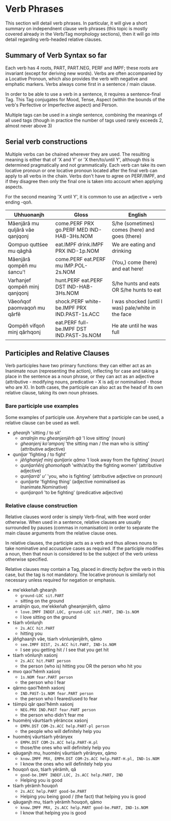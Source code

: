# Verb Phrases

This section will detail verb phrases.  In particular, it will give a short summary on independnent clause verb phrases (this topic is mostly covered already in the Verb/Tag morphology sections), then it will go into detail regarding verb-headed relative clauses.

## Summary of Verb Syntax so far

Each verb has 4 roots, PART, PART.NEG, PERF and IMPF; these roots are invariant (except for deriving new words).  Verbs are often accompanied by a Locative Pronoun, which also provides the verb with negative and emphatic markers.  Verbs always come first in a sentence / main clause.

In order to be able to use a verb in a sentence, it requires a sentence-final Tag.  This Tag conjugates for Mood, Tense, Aspect (within the bounds of the verb's Perfective or Imperfective aspect) and Person.

Multiple tags can be used in a single sentence, combining the meanings of all used tags (though in practice the number of tags used rarely exceeds 2, almost never above 3)

## Serial verb constructions

Multiple verbs can be chained wherever they are used.  The resulting meaning is either that of 'X and Y' or 'X then/to/until Y', although this is determined pragmatically and not grammatically.  Each verb can take its own locative pronoun or one locative pronoun located after the final verb can apply to all verbs in the chain.  Verbs don't have to agree on PERF/IMPF, and if they disagree then only the final one is taken into account when applying aspects.

For the second meaning 'X until Y', it is common to use an adjective + verb ending -qoñ.

|Uhhuonanjh|Gloss|English|
|----------|-----|-------|
|Mâenjârâ mu quljârâ vâe qanjqonj|come.PERF PRX go.PERF MED IND-HAB-3Hs.NOM|S/he (sometimes) comes (here) and goes (there)|
|Qompuo quttśee mu qâghâ|eat.IMPF drink.IMPF PRX IND-1p.NOM|We are eating and drinking|
|Mâenjârâ qompëñ mu śancu'!|come.PERF eat.PERF mu IMP.POL-2s.NOM|(You,) come (here) and eat here!|
|Varħanjef qompëñ minj qanjqonj|hunt.PERF eat.PERF DST IND-HAB-3Hs.NOM|S/he hunts and eats OR S/he hunts to eat|
|Vâeoñqof paomvaqoñ mu qârfê|shock.PERF white-be.IMPF PRX IND.PAST-1s.ACC|I was shocked (until I was) pale/white in the face|
|Qompëñ vifqoñ minj qârhqonj|eat.PERF full-be.IMPF DST IND.PAST-3s.NOM|He ate until he was full|

## Participles and Relative Clauses

Verb participles have two primary functions: they can either act as an Inanimate noun (representing the action), inflecting for case and taking a place in the sentence as a noun phrase, or they can act as an adjective (attributive - modifying nouns, predicative - X is adj or nominalised - those who are X).  In both cases, the participle can also act as the head of its own relative clause, taking its own noun phrases.

### Bare participle use examples

Some examples of participle use.  Anywhere that a participle can be used, a relative clause can be used as well.

- *gheanjh* 'sitting / to sit'
  - *arralnjin mu gheanjenjêrh qâ* 'I love sitting' (noun)
  - *gheanjenj ko'amponj* 'the sitting man / the man who is sitting' (attributive adjective)
- *qunljar* 'fighting / to fight'
  - *jêñghanjef minj qunljarix qâmo* 'I look away from the fighting' (noun)
  - *qunljarñênj ghomoñqaħ* 'with/at/by the fighting women' (attributive adjective)
  - *qunljarrä' u'* 'you, who is fighting' (attributive adjective on pronoun)
  - *qunljarte* 'fighting thing' (adjective nominalised as Inanimate.Nominative)
  - *qunljarqoñ* 'to be fighting' (predicative adjective)

### Relative clause construction

Relative clauses word order is simply Verb-final, with free word order otherwise.  When used in a sentence, relative clauses are usually surrounded by pauses (commas in romanisation) in order to separate the main clause arguments from the relative clause ones.

In relative clauses, the participle acts as a verb and thus allows nouns to take nominative and accusative cases as required.  If the participle modifies a noun, then that noun is considered to be the subject of the verb unless otherwise specified.

Relative clauses may contain a Tag, placed in directly *before* the verb in this case, but the tag is not mandatory.  The locative pronoun is similarly not necessary unless required for negation or emphasis.

- me'ekkeñaħ gheanjh
  - `ground-LOC sit.PART`
  - sitting on the ground
- arralnjin quo, me'ekkeñaħ gheanjenjêrh, qâmo
  - `love.IMPF INDEF.LOC, ground-LOC sit.PART, IND-1s.NOM`
  - I love sitting on the ground
- tśarh vônlunjh
  - `2s.ACC hit.PART`
  - hitting you
- jêñghaanjh vâe, tśarh vônlunjenjêrh, qâmo
  - `see.IMPF DIST, 2s.ACC hit.PART, IND-1s.NOM`
  - I see you getting hit / I see that you get hit
- tśarh vônlunjh xaśonj
  - `2s.ACC hit.PART person`
  - the person (who is) hitting you OR the person who hit you
- mvo qaoi'ħêmh xaśonj
  - `1s.NOM fear.PART person`
  - the person who I fear
- qârmo qaoi'ħêmh xaśonj
  - `IND.PAST-1s.NOM fear.PART person`
  - the person who I feared/used to fear
- tśimpü qâr qaoi'ħêmh xaśonj
  - `NEG.PRX IND.PAST fear.PART person`
  - the person who didn't fear me
- huomënj vâurtśarh yêräncox xaśonj
  - `EMPH.DST COM-2s.ACC help.PART-pl person`
  - the people who will definitely help you
- huomënj vâurtśarh yêränyex
  - `EMPH.DST COM-2s.ACC help.PART-H.pl`
  - those/the ones who will definitely help you
- qâuganjh mu, huomënj vâurtśarh yêränyex, qâmo
  - `know.IMPF PRX, EMPH.DST COM-2s.ACC help.PART-H.pl, IND-1s.NOM`
  - I know the ones who will definitely help you
- ħouqoñ quo, tśarh yêrämh, qâ
  - `good-be.IMPF INDEF.LOC, 2s.ACC help.PART, IND`
  - Helping you is good
- tśarh yêrämh ħouqoñ
  - `2s.ACC help.PART good-be.PART`
  - Helping you being good / (the fact) that helping you is good
- qâuganjh mu, tśarh yêrämh ħouqoñ, qâmo
  - `know.IMPF PRX, 2s.ACC help.PART good-be.PART, IND-1s.NOM`
  - I know that helping you is good
